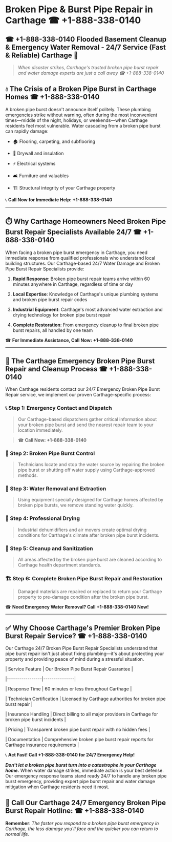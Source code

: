 # Broken Pipe & Burst Pipe Repair in Carthage ☎ +1-888-338-0140  
## ☎ +1-888-338-0140 Flooded Basement Cleanup & Emergency Water Removal - 24/7 Service (Fast & Reliable) Carthage 🚨  

> *When disaster strikes, Carthage's trusted broken pipe burst repair and water damage experts are just a call away ☎ +1-888-338-0140*  

## 💧 The Crisis of a Broken Pipe Burst in Carthage Homes ☎ +1-888-338-0140  

A broken pipe burst doesn't announce itself politely. These plumbing emergencies strike without warning, often during the most inconvenient times—middle of the night, holidays, or weekends—when Carthage residents feel most vulnerable. Water cascading from a broken pipe burst can rapidly damage:  

* 🏠 Flooring, carpeting, and subflooring  
* 🧱 Drywall and insulation  
* ⚡ Electrical systems  
* 🛋️ Furniture and valuables  
* 🏗️ Structural integrity of your Carthage property  

📞 **Call Now for Immediate Help: +1-888-338-0140**  

---  

## ⏱️ Why Carthage Homeowners Need Broken Pipe Burst Repair Specialists Available 24/7 ☎ +1-888-338-0140  

When facing a broken pipe burst emergency in Carthage, you need immediate response from qualified professionals who understand local building structures. Our Carthage-based 24/7 Water Damage and Broken Pipe Burst Repair Specialists provide:  

1. **Rapid Response**: Broken pipe burst repair teams arrive within 60 minutes anywhere in Carthage, regardless of time or day  
2. **Local Expertise**: Knowledge of Carthage's unique plumbing systems and broken pipe burst repair codes  
3. **Industrial Equipment**: Carthage's most advanced water extraction and drying technology for broken pipe burst repair  
4. **Complete Restoration**: From emergency cleanup to final broken pipe burst repairs, all handled by one team  

☎ **For Immediate Assistance, Call Now: +1-888-338-0140**  

---  

## 🔧 The Carthage Emergency Broken Pipe Burst Repair and Cleanup Process ☎ +1-888-338-0140  

When Carthage residents contact our 24/7 Emergency Broken Pipe Burst Repair service, we implement our proven Carthage-specific process:  

### 📞 Step 1: Emergency Contact and Dispatch  
> Our Carthage-based dispatchers gather critical information about your broken pipe burst and send the nearest repair team to your location immediately.  
> ☎ **Call Now: +1-888-338-0140**  

### 🚿 Step 2: Broken Pipe Burst Control  
> Technicians locate and stop the water source by repairing the broken pipe burst or shutting off water supply using Carthage-approved methods.  

### 🌊 Step 3: Water Removal and Extraction  
> Using equipment specially designed for Carthage homes affected by broken pipe bursts, we remove standing water quickly.  

### 💨 Step 4: Professional Drying  
> Industrial dehumidifiers and air movers create optimal drying conditions for Carthage's climate after broken pipe burst incidents.  

### 🧼 Step 5: Cleanup and Sanitization  
> All areas affected by the broken pipe burst are cleaned according to Carthage health department standards.  

### 🏗️ Step 6: Complete Broken Pipe Burst Repair and Restoration  
> Damaged materials are repaired or replaced to return your Carthage property to pre-damage condition after the broken pipe burst.  

☎ **Need Emergency Water Removal? Call +1-888-338-0140 Now!**  

---  

## ✅ Why Choose Carthage's Premier Broken Pipe Burst Repair Service? ☎ +1-888-338-0140  

Our Carthage 24/7 Broken Pipe Burst Repair Specialists understand that pipe burst repair isn't just about fixing plumbing—it's about protecting your property and providing peace of mind during a stressful situation.  

| Service Feature | Our Broken Pipe Burst Repair Guarantee |  
|-----------------|---------------|  
| Response Time | 60 minutes or less throughout Carthage |  
| Technician Certification | Licensed by Carthage authorities for broken pipe burst repair |  
| Insurance Handling | Direct billing to all major providers in Carthage for broken pipe burst incidents |  
| Pricing | Transparent broken pipe burst repair with no hidden fees |  
| Documentation | Comprehensive broken pipe burst repair reports for Carthage insurance requirements |  

📞 **Act Fast! Call +1-888-338-0140 for 24/7 Emergency Help!**  

***Don't let a broken pipe burst turn into a catastrophe in your Carthage home.*** When water damage strikes, immediate action is your best defense. Our emergency response teams stand ready 24/7 to handle any broken pipe burst emergency, providing expert pipe burst repair and water damage mitigation when Carthage residents need it most.  

## 📱 Call Our Carthage 24/7 Emergency Broken Pipe Burst Repair Hotline: ☎ +1-888-338-0140  

**Remember**: *The faster you respond to a broken pipe burst emergency in Carthage, the less damage you'll face and the quicker you can return to normal life.*